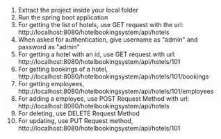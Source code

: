 1. Extract the project inside your local folder
2. Run the spring boot application
3. For getting the list of hotels, use GET request with the url: http://localhost:8080/hotelbookingsystem/api/hotels
4. When asked for authentication, give username as "admin" and password as "admin"
5. For getting a hotel with an id, use GET request with url: http://localhost:8080/hotelbookingsystem/api/hotels/101
6. For getting bookings of a hotel, http://localhost:8080/hotelbookingsystem/api/hotels/101/bookings
7. For getting employees, http://localhost:8080/hotelbookingsystem/api/hotels/101/employees
8. For adding a employee, use POST Request Method with url: http://localhost:8080/hotelbookingsystem/api/hotels
9. For deleting, use DELETE Request Method
10. For updating, use PUT Request method, htto://localhost:8080/hotelbookingsystem/api/hotels/101
